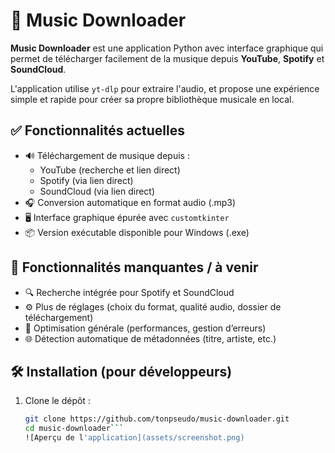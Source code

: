 # 🎵 Music Downloader

**Music Downloader** est une application Python avec interface graphique qui permet de télécharger facilement de la musique depuis **YouTube**, **Spotify** et **SoundCloud**.

L'application utilise `yt-dlp` pour extraire l'audio, et propose une expérience simple et rapide pour créer sa propre bibliothèque musicale en local.

## ✅ Fonctionnalités actuelles

- 🔊 Téléchargement de musique depuis :
  - YouTube (recherche et lien direct)
  - Spotify (via lien direct)
  - SoundCloud (via lien direct)
- 🎧 Conversion automatique en format audio (.mp3)
- 🖥️ Interface graphique épurée avec `customtkinter`
- 📦 Version exécutable disponible pour Windows (.exe)

## 🚧 Fonctionnalités manquantes / à venir

- 🔍 Recherche intégrée pour Spotify et SoundCloud
- ⚙️ Plus de réglages (choix du format, qualité audio, dossier de téléchargement)
- 🚀 Optimisation générale (performances, gestion d’erreurs)
- 🌐 Détection automatique de métadonnées (titre, artiste, etc.)

## 🛠️ Installation (pour développeurs)

1. Clone le dépôt :
   ```bash
   git clone https://github.com/tonpseudo/music-downloader.git
   cd music-downloader```
   ![Aperçu de l'application](assets/screenshot.png)
